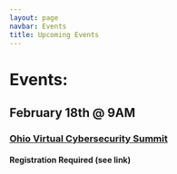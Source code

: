 ```yaml
---
layout: page
navbar: Events
title: Upcoming Events
---
```


# Events:
## February 18th @ 9AM 
### [Ohio Virtual Cybersecurity Summit](https://www.dataconnectors.com/events/2021/february/ohio/)
#### **Registration Required (see link)**
